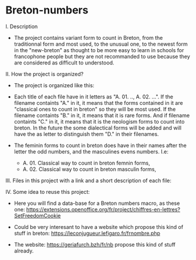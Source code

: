# Breton-numbers
I. Description 

- The project contains variant form to count in Breton, from the traditionnal form and most used, to the unusual one,
  to the newest form in the "new-breton" as thought to be more easy to learn in schools for francophone people but they are not recommanded to use because they are considered as difficult to understood.

II. How the project is organized?

* The project is organized like this:
- Each title of each file have in it letters as "A. 01. .., A. 02. ...". 
  If the filename containts "A." in it, it means that the forms contained in it are "classical ones to count in breton" so they will be most used.
  If the filename containts "B." in it, it means that it is rare forms.
  And if filename containts "C." in it, it means that it is the neologism forms to count into breton.
  In the future the some dialectical forms will be added and will have the as letter to distinguish them "D." in their filenames.

- The feminin forms to count in breton does have in their names after the letter the odd numbers, and the masculines evens numbers.
  I.e: 
    - A. 01. Classical way to count in breton femnin forms,
    - A. 02. Classical way to count in breton masculin forms,

III. Files in this project with a link and a short description of each file:




IV. Some idea to reuse this project:

- Here you will find a data-base for a Breton numbers macro, as these one: https://extensions.openoffice.org/fr/project/chiffres-en-lettres?SetFreedomCookie

- Could be very interesant to have a website which propose this kind of stuff in breton: https://leconjugueur.lefigaro.fr/frnombre.php

- The website: https://geriafurch.bzh/fr/nb propose this kind of stuff already.
